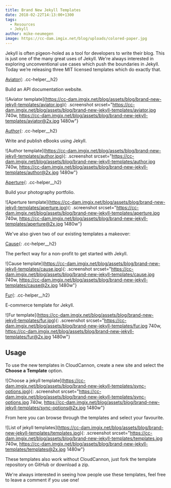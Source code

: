 ```yaml
---
title: Brand New Jekyll Templates
date: 2018-02-22T14:13:00+1300
tags:
  - Resources
  - Jekyll
author: mike-neumegen
image: https://cc-dam.imgix.net/blog/uploads/colored-paper.jpg
---
```

Jekyll is often pigeon-holed as a tool for developers to write their blog. This is just one of the many great uses of Jekyll. We're always interested in exploring unconventional use cases which push the boundaries in Jekyll. Today we’re releasing three MIT licensed templates which do exactly that.

[Aviator](https://learn.cloudcannon.com/templates/aviator/){: .cc-helper__h2}

Build an API documentation website.

\!\[Aviator template](https://cc-dam.imgix.net/blog/assets/blog/brand-new-jekyll-templates/aviator.jpg)\{: .screenshot srcset="https://cc-dam.imgix.net/blog/assets/blog/brand-new-jekyll-templates/aviator.jpg 740w, https://cc-dam.imgix.net/blog/assets/blog/brand-new-jekyll-templates/aviator@2x.jpg 1480w"\}

[Author](https://learn.cloudcannon.com/templates/author/){: .cc-helper__h2}

Write and publish eBooks using Jekyll.

\!\[Author template](https://cc-dam.imgix.net/blog/assets/blog/brand-new-jekyll-templates/author.jpg)\{: .screenshot srcset="https://cc-dam.imgix.net/blog/assets/blog/brand-new-jekyll-templates/author.jpg 740w, https://cc-dam.imgix.net/blog/assets/blog/brand-new-jekyll-templates/author@2x.jpg 1480w"\}

[Aperture](https://learn.cloudcannon.com/templates/aperture/){: .cc-helper__h2}

Build your photography portfolio.

\!\[Aperture template](https://cc-dam.imgix.net/blog/assets/blog/brand-new-jekyll-templates/aperture.jpg)\{: .screenshot srcset="https://cc-dam.imgix.net/blog/assets/blog/brand-new-jekyll-templates/aperture.jpg 740w, https://cc-dam.imgix.net/blog/assets/blog/brand-new-jekyll-templates/aperture@2x.jpg 1480w"\}

We've also given two of our existing templates a makeover:

[Cause](https://learn.cloudcannon.com/templates/cause/){: .cc-helper__h2}

The perfect way for a non-profit to get started with Jekyll.

\!\[Cause template](https://cc-dam.imgix.net/blog/assets/blog/brand-new-jekyll-templates/cause.jpg)\{: .screenshot srcset="https://cc-dam.imgix.net/blog/assets/blog/brand-new-jekyll-templates/cause.jpg 740w, https://cc-dam.imgix.net/blog/assets/blog/brand-new-jekyll-templates/cause@2x.jpg 1480w"\}

[Fur](https://learn.cloudcannon.com/templates/fur/){: .cc-helper__h2}

E-commerce template for Jekyll.

\!\[Fur template](https://cc-dam.imgix.net/blog/assets/blog/brand-new-jekyll-templates/fur.jpg)\{: .screenshot srcset="https://cc-dam.imgix.net/blog/assets/blog/brand-new-jekyll-templates/fur.jpg 740w, https://cc-dam.imgix.net/blog/assets/blog/brand-new-jekyll-templates/fur@2x.jpg 1480w"\}

## Usage

To use the new templates in CloudCannon, create a new site and select the **Choose a Template** option.

\!\[Choose a jekyll template](https://cc-dam.imgix.net/blog/assets/blog/brand-new-jekyll-templates/sync-options.jpg)\{: .screenshot srcset="https://cc-dam.imgix.net/blog/assets/blog/brand-new-jekyll-templates/sync-options.jpg 740w, https://cc-dam.imgix.net/blog/assets/blog/brand-new-jekyll-templates/sync-options@2x.jpg 1480w"\}

From here you can browse through the templates and select your favourite.

\!\[List of jekyll templates](https://cc-dam.imgix.net/blog/assets/blog/brand-new-jekyll-templates/templates.jpg)\{: .screenshot srcset="https://cc-dam.imgix.net/blog/assets/blog/brand-new-jekyll-templates/templates.jpg 740w, https://cc-dam.imgix.net/blog/assets/blog/brand-new-jekyll-templates/templates@2x.jpg 1480w"\}

These templates also work without CloudCannon, just fork the template repository on GitHub or download a zip.

We're always interested in seeing how people use these templates, feel free to leave a comment if you use one\!
